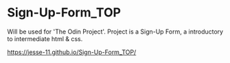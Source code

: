 # Sign-Up-Form_TOP
Will be used for 'The Odin Project'. Project is a Sign-Up Form, a introductory to intermediate html &amp; css.

https://jesse-11.github.io/Sign-Up-Form_TOP/

